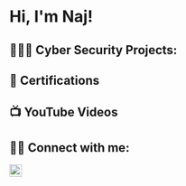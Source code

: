 <h1>Hi, I'm Naj! </h1>

<h2>👨🏾‍💻 Cyber Security Projects:</h2>

<h2>📜 Certifications</h2>

<h2>📺 YouTube Videos</h2>



<h2>🤳🏾 Connect with me:</h2>


[<img align="left" alt="Snixt | LinkedIn" width="22px" src="https://cdn.jsdelivr.net/npm/simple-icons@v3/icons/linkedin.svg" />][linkedin]


[linkedin]: https://linkedin.com/in/najeeb-bakht

<!--
**joshmadakor1/joshmadakor1** is a ✨ _special_ ✨ repository because its `README.md` (this file) appears on your GitHub profile.

Here are some ideas to get you started:

- 🔭 I’m currently working on ...
- 🌱 I’m currently learning ...
- 👯 I’m looking to collaborate on ...
- 🤔 I’m looking for help with ...
- 💬 Ask me about ...
- 📫 How to reach me: ...
- 😄 Pronouns: ...
- ⚡ Fun fact: ...
-->
